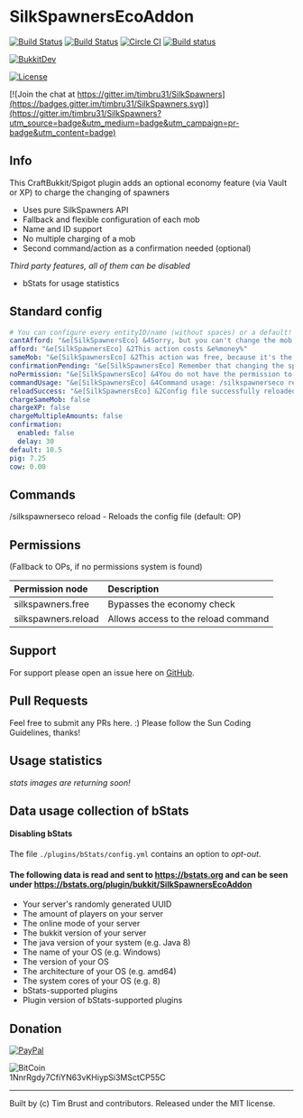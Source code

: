 # SilkSpawnersEcoAddon
[![Build Status](https://ci.dustplanet.de/job/SilkSpawnersEcoAddon/badge/icon)](https://ci.dustplanet.de/job/SilkSpawnersEcoAddon/)
[![Build Status](https://travis-ci.org/timbru31/SilkSpawnersEcoAddon.svg?branch=master)](https://travis-ci.org/timbru31/SilkSpawnersEcoAddon)
[![Circle CI](https://img.shields.io/circleci/project/timbru31/SilkSpawnersEcoAddon.svg)](https://circleci.com/gh/timbru31/SilkSpawnersEcoAddon)
[![Build status](https://ci.appveyor.com/api/projects/status/8c1a9y2tdl8xwhhn?svg=true)](https://ci.appveyor.com/project/timbru31/silkspawnersecoaddon)

[![BukkitDev](https://img.shields.io/badge/BukkitDev-v1.0.6-orange.svg)](https://dev.bukkit.org/projects/silkspawnersecoaddon)

[![License](https://img.shields.io/badge/License-MIT-blue.svg)](LICENSE)

[![Join the chat at https://gitter.im/timbru31/SilkSpawners](https://badges.gitter.im/timbru31/SilkSpawners.svg)](https://gitter.im/timbru31/SilkSpawners?utm_source=badge&utm_medium=badge&utm_campaign=pr-badge&utm_content=badge)

## Info
This CraftBukkit/Spigot plugin adds an optional economy feature (via Vault or XP) to charge the changing of spawners
* Uses pure SilkSpawners API
* Fallback and flexible configuration of each mob
* Name and ID support
* No multiple charging of a mob
* Second command/action as a confirmation needed (optional)

*Third party features, all of them can be disabled*
* bStats for usage statistics

## Standard config
```yaml
# You can configure every entityID/name (without spaces) or a default!
cantAfford: "&e[SilkSpawnersEco] &4Sorry, but you can't change the mob of this spawner, because you have not enough money!"
afford: "&e[SilkSpawnersEco] &2This action costs &e%money%"
sameMob: "&e[SilkSpawnersEco] &2This action was free, because it's the same mob!"
confirmationPending: "&e[SilkSpawnersEco] Remember that changing the spawner costs &2%money%&e, if you want to continue, do the action again!"
noPermission: "&e[SilkSpawnersEco] &4You do not have the permission to perfom this operation!"
commandUsage: "&e[SilkSpawnersEco] &4Command usage: /silkspawnerseco reload"
reloadSuccess: "&e[SilkSpawnersEco] &2Config file successfully reloaded."
chargeSameMob: false
chargeXP: false
chargeMultipleAmounts: false
confirmation:
  enabled: false
  delay: 30
default: 10.5
pig: 7.25
cow: 0.00
```

## Commands
/silkspawnerseco reload - Reloads the config file (default: OP)

## Permissions
(Fallback to OPs, if no permissions system is found)

| Permission node     | Description                         |
|:--------------------|:------------------------------------|
| silkspawners.free   | Bypasses the economy check          |
| silkspawners.reload | Allows access to the reload command |

## Support
For support please open an issue here on [GitHub](https://github.com/timbru31/SilkSpawnersEcoAddon/issues/new).

## Pull Requests
Feel free to submit any PRs here. :)
Please follow the Sun Coding Guidelines, thanks!

## Usage statistics
_stats images are returning soon!_

## Data usage collection of bStats

#### Disabling bStats
The file `./plugins/bStats/config.yml` contains an option to *opt-out*.

#### The following data is **read and sent** to https://bstats.org and can be seen under https://bstats.org/plugin/bukkit/SilkSpawnersEcoAddon
* Your server's randomly generated UUID
* The amount of players on your server
* The online mode of your server
* The bukkit version of your server
* The java version of your system (e.g. Java 8)
* The name of your OS (e.g. Windows)
* The version of your OS
* The architecture of your OS (e.g. amd64)
* The system cores of your OS (e.g. 8)
* bStats-supported plugins
* Plugin version of bStats-supported plugins

## Donation
[![PayPal](https://www.paypalobjects.com/en_US/i/btn/btn_donateCC_LG.gif "Donation via PayPal")](https://www.paypal.com/cgi-bin/webscr?cmd=_s-xclick&hosted_button_id=T9TEV7Q88B9M2)

![BitCoin](https://dustplanet.de/wp-content/uploads/2015/01/bitcoin-logo-plain.png "Donation via BitCoins")  
1NnrRgdy7CfiYN63vKHiypSi3MSctCP55C

---
Built by (c) Tim Brust and contributors. Released under the MIT license.
